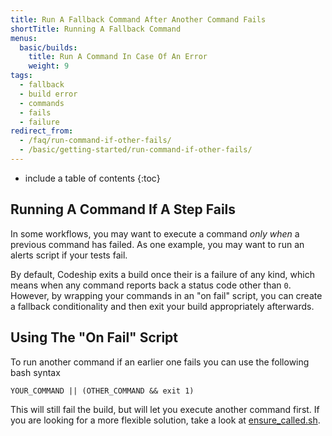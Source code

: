 ```yaml
---
title: Run A Fallback Command After Another Command Fails
shortTitle: Running A Fallback Command
menus:
  basic/builds:
    title: Run A Command In Case Of An Error
    weight: 9
tags:
  - fallback
  - build error
  - commands
  - fails
  - failure
redirect_from:
  - /faq/run-command-if-other-fails/
  - /basic/getting-started/run-command-if-other-fails/
---
```


* include a table of contents
{:toc}

## Running A Command If A Step Fails

In some workflows, you may want to execute a command _only when_ a previous command has failed. As one example, you may want to run an alerts script if your tests fail.

By default, Codeship exits a build once their is a failure of any kind, which means when any command reports back a status code other than `0`. However, by wrapping your commands in an "on fail" script, you can create a fallback conditionality and then exit your build appropriately afterwards.

## Using The "On Fail" Script

To run another command if an earlier one fails you can use the following bash syntax

```shell
YOUR_COMMAND || (OTHER_COMMAND && exit 1)
```

This will still fail the build, but will let you execute another command first. If you are looking for a more flexible solution, take a look at [ensure_called.sh](https://github.com/codeship/scripts/blob/master/utilities/ensure_called.sh).

